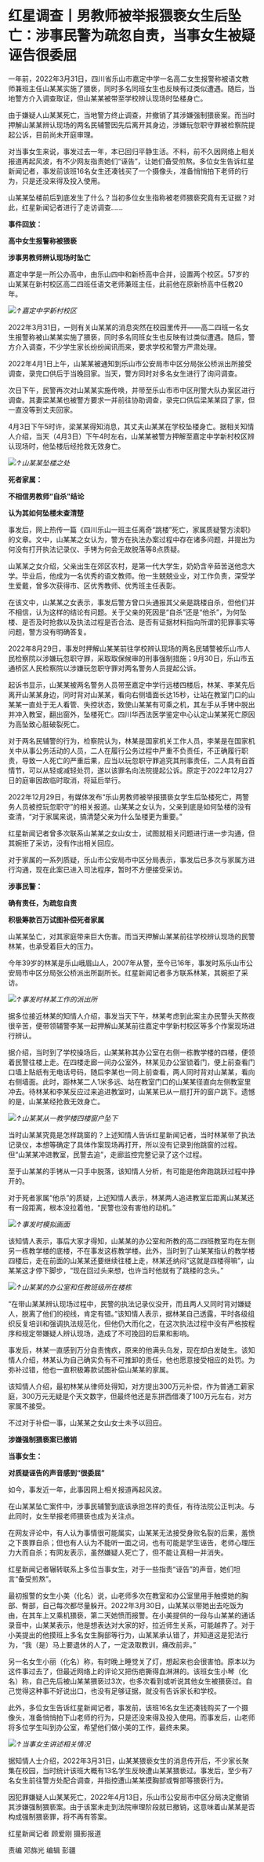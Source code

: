 # 红星调查丨男教师被举报猥亵女生后坠亡：涉事民警为疏忽自责，当事女生被疑诬告很委屈

一年前，2022年3月31日，四川省乐山市嘉定中学一名高二女生报警称被语文教师兼班主任山某某实施了猥亵，同时多名同班女生也反映有过类似遭遇。随后，当地警方介入调查取证，但山某某被带至学校辨认现场时坠楼身亡。

由于嫌疑人山某某死亡，当地警方终止调查，并撤销了其涉嫌强制猥亵案。而当时押解山某某辨认现场的两名民辅警因先后离开其身边，涉嫌玩忽职守罪被检察院提起公诉，目前尚未开庭审理。

对当事女生来说，事发过去一年，本已回归平静生活。不料，前不久因网络上相关报道再起风波，有不少网友指责她们“诬告”，让她们备受煎熬。多位女生告诉红星新闻记者，事发前该班16名女生还凑钱买了一个摄像头，准备悄悄拍下老师的行为，只是还没来得及投入使用。

山某某坠楼前后到底发生了什么？当初多位女生指称被老师猥亵究竟有无证据？对此，红星新闻记者进行了走访调查……

**事件回放：**

**高中女生报警称被猥亵**

**涉事男教师辨认现场时坠亡**

嘉定中学是一所公办高中，由乐山四中和新桥高中合并，设置两个校区。57岁的山某某在新村校区高二四班任语文老师兼班主任，此前他在原新桥高中任教20年。

![](https://inews.gtimg.com/om_bt/O27setBVcjSrCSDi0KNOcOSTMPFuUWiFIOMLhCNy9F9iMAA/1000)_↑嘉定中学新村校区_

2022年3月31日，一则有关山某某的消息突然在校园里传开——高二四班一名女生报警称被山某某实施了猥亵，同时多名同班女生也反映有过类似遭遇。随后，警方介入调查，不少学生家长纷纷闻讯而来，要求学校和警方严肃处理。

2022年4月1日上午，山某某被通知到乐山市公安局市中区分局张公桥派出所接受调查，录完口供后于当晚回家。当天，警方同时对多名女生进行了询问调查。

次日下午，民警再次对山某某实施传唤，并带至乐山市市中区刑警大队办案区进行调查。其妻梁某某也被警方要求一并前往协助调查，录完口供后梁某某回了家，但一直没等到丈夫回家。

4月3日下午5时许，梁某某得知消息，其丈夫山某某在学校坠楼身亡。据相关知情人介绍，当天（4月3日）下午4时左右，山某某被警方押解至嘉定中学新村校区辨认现场时，他坠楼后经抢救无效身亡。

![](https://inews.gtimg.com/om_bt/OOxHUwecDd_fJpxRHHeEIoe4AfUvuQA5tBIuXiIWsAow0AA/1000)_↑山某某坠楼之处_

**死者家属：**

**不相信男教师“自杀”结论**

**认为其如何坠楼未查清楚**

事发后，网上热传一篇《四川乐山一班主任离奇“跳楼”死亡，家属质疑警方渎职》的文章。文中，山某某之女认为，警方在执法办案过程中存在诸多问题，并提出为何没有打开执法记录仪、手铐为何会无故脱落等8点质疑。

山某某之女介绍，父亲出生在郊区农村，是第一代大学生，奶奶含辛茹苦送他念大学。毕业后，他成为一名优秀的语文教师。他一生兢兢业业，对工作负责，深受学生爱戴，曾多次获得市、区优秀教师、优秀班主任表彰。

在该文中，山某某之女表示，事发后警方曾口头通报其父亲是跳楼自杀，但他们并不相信，认为这样的结论有问题。关于父亲的死因是“自杀”还是“他杀”，为何坠楼、是否及时抢救以及执法过程是否合法、是否有证据材料指向所谓的犯罪事实等问题，警方没有明确答复。

2022年8月29日，事发时押解山某某前往学校辨认现场的两名民辅警被乐山市人民检察院以涉嫌玩忽职守罪，采取取保候审的刑事强制措施；9月30日，乐山市五通桥区人民检察院以涉嫌玩忽职守罪对两名警务人员提起公诉。

起诉书显示，山某某被两名警务人员带至嘉定中学行远楼四楼后，林某、李某先后离开山某某身边，同时背对山某某，看向右侧墙面长达15秒，让站在教室门口的山某某一直处于无人看管、失控状态，致使山某某有可乘之机，其左手从手铐中脱出并冲入教室，翻出窗外，坠楼死亡。四川华西法医学鉴定中心认定山某某死亡原因为高坠致心脏破裂死亡。

对于两名民辅警的行为，检察院认为，林某是国家机关工作人员，李某是在国家机关中从事公务活动的人员，二人在履行公务过程中严重不负责任，不正确履行职责，导致一人死亡的严重后果，应当以玩忽职守罪追究其刑事责任，二人具有自首情节，可以从轻或减轻处罚，遂以该罪名向法院提起公诉。原定于2022年12月27日的庭审因故临时取消，将延后举行。

2022年12月29日，有媒体发布“乐山男教师被举报猥亵女学生后坠楼死亡，两警务人员被控玩忽职守”的相关报道。山某某之女认为，父亲到底是如何坠楼的没有查清，“对于家属来说，搞清楚父亲为什么坠楼更为重要。”

红星新闻记者曾多次联系山某某之女山女士，试图就相关问题进行进一步沟通，但其婉拒了采访，没有作出相关回应。

对于家属的一系列质疑，乐山市公安局市中区分局表示，事发后已多次与家属方进行沟通，现在此案已进入司法程序，暂时不方便接受采访。

**涉事民警：**

**确有责任，为疏忽自责**

**积极筹款百万试图补偿死者家属**

山某某坠亡，对其家庭带来巨大伤害。而当天押解山某某前往学校辨认现场的民警林某，也承受着巨大的压力。

今年39岁的林某是乐山峨眉山人，2007年从警，至今已16年，事发时系乐山市公安局市中区分局张公桥派出所副所长。红星新闻记者多方联系林某，其婉拒了采访。

![](https://inews.gtimg.com/om_bt/O2dqqv1q6ctqO-UTlILCYdPM78hqJHKnuKmvbCbcXeIzIAA/1000)_↑事发时林某工作的派出所_

据多位接近林某的知情人介绍，事发当天下午，林某考虑到此案主办民警头天熬夜很辛苦，便带领辅警李某一起押解山某某前往嘉定中学新村校区等多个作案现场进行辨认。

据介绍，当时到了学校操场后，山某某称其办公室在右侧一栋教学楼的四楼，便领着民警往楼上走。在四楼走廊一间办公室外，林某见办公室锁着门，便上前查看门口墙上贴纸有无电话号码，随后李某也一同上前查看，两人同时背对山某某，看向右侧墙面。此时，距林某二人1米多远、站在教室门口的山某某径直向左侧教室里冲去。待林某和李某反应过来追进教室时，山某某已从一扇打开的窗户跳下。遗憾的是，山某某经抢救无效身亡。

![](https://inews.gtimg.com/om_bt/O4j2m7AxuhP1-KVrl4oZExIJvtbKAN50-KYowzrEMr8xYAA/1000)_↑山某某从一教学楼四楼窗户坠下_

当时山某某究竟是怎样跳窗的？上述知情人告诉红星新闻记者，当时林某带了执法记录仪，本想等确定了具体作案现场再打开，所以没有记录到他跳窗的过程。但“山某某冲进教室，民警去追”，走廊监控完整记录了这个过程。

至于山某某的手铐从一只手中脱落，该知情人分析，有可能是他奔跑跳跃过程中挣开的。

对于死者家属“他杀”的质疑，上述知情人表示，林某两人追进教室后距离山某某还有一段距离，根本没拉着他，“民警也没有害他的动机。”

![](https://inews.gtimg.com/om_bt/OpQjX0ivnL5ufUJzD54YyUqNBfdQOeZz5IbA0tHka6wC4AA/1000)_↑事发时模拟画面_

该知情人表示，事后大家才得知，山某某的办公室和所教的高二四班教室均在左侧另一栋教学楼的底楼，不在事发这栋教学楼。此外，当时到了山某某指认的教学楼四楼后，走在前面的山某某还要继续往楼上走，林某还纳闷“这就是四楼得嘛”，山某某这才停下脚步，“现在回过头来想，也许当时他就有了跳楼的念头。”

![](https://inews.gtimg.com/om_bt/OxpQ8Q2WASzTUZGXQI1rYzDo66S4M-5ABMEJCc6aSRKfsAA/1000)_↑山某某的办公室和任教班级所在楼栋_

“在带山某某辨认现场过程中，民警的执法记录仪没开，而且两人又同时背对嫌疑人，脱离了他们的视线，肯定有错。”该知情人表示，据林某自己透露，平时各级组织反复培训和强调执法规范化，但他仍大而化之，在这次执法过程中没有严格按程序和规定带嫌疑人辨认现场，造成了不可挽回的后果和影响。

事发后，林某一直感到万分自责愧疚，原来的他满头乌发，现在却白发陡生。该知情人介绍，林某认为自己确实负有不可推卸的责任，他也愿意接受相应的处罚。为弥补过错，他也一直积极筹款试图补偿山某某的家属。

该知情人介绍，最初林某从律师处得知，对方提出300万元补偿，作为普通工薪家庭，300万元无疑是个天文数字，但最终他还是东拼西借凑了100万元左右，对方家属不接受。

不过对于补偿一事，山某某之女山女士未予以回应。

**涉嫌强制猥亵案已撤销**

**当事女生：**

**对质疑诬告的声音感到“很委屈”**

如今，事发近一年，此事因网上相关报道再起风波。

在山某某坠亡案件中，涉事民辅警到底该承担怎样的责任，有待法院公正判决。与此同时，女生举报老师猥亵也成为关注点。

在网友评论中，有人认为事情很可能属实，山某某无法接受身败名裂的后果，羞愤之下畏罪自杀；但也有人认为不能听一面之词，也有可能是学生诬告，老师心理压力大而自杀；有网友表示，虽然嫌疑人死亡了，但不能让真相一并消失。

红星新闻记者辗转联系上多位当事女生，对于一些指责“诬告”的声音，她们坦言“备受煎熬”。

最初报警的女生小美（化名）说，山老师多次在教室和办公室里用手触摸她的胸部、臀部，自己每次都尽量躲开。2022年3月30日，山某某以带她出去吃饭为由，在其车上又乘机猥亵，第二天她愤而报警。在小美提供的一段与山某某的通话录音中，山某某表示，他是想表达对大家的好，拉近师生关系，可能越界了。对于小美提出的他摸班上多名女生胸部等行为，山某某承认错了，并知道这是犯法行为，“我（是）马上要退休的人了，一定汲取教训，痛改前非。”

另一名女生小丽（化名）称，有时晚上睡觉关了灯，想起来也会很害怕。原本以为这件事过去了，但最近网络上的评论又把伤疤撕得血淋淋的。该班女生小琴（化名）称，自己先后被山某某猥亵过3次，也多次看到或听说其他女生被猥亵过。自己觉得这种事不好说出口，也没有足够证据，就没有告诉家长和学校。

此外，多位女生告诉红星新闻记者，事发前，该班16名女生还凑钱购买了一个摄像头，准备悄悄拍下山老师的行为，只是还没来得及投入使用。而事发后，山老师将多位学生叫到办公室，希望他们做小美的工作，最终未果。

![](https://inews.gtimg.com/om_bt/OfSGLIgLj62BAoHTUMIcG3irPE701y2qZR8L280RCxc-sAA/1000)_↑当事女生讲述相关情况_

据知情人士介绍，2022年3月31日，山某某猥亵女生的消息传开后，不少家长聚集在校园，当时统计该班大概有13名学生反映遭山某某猥亵过。事发后，至少有7名女生前往警方处配合调查，并指控遭山某某摸胸部或臀部等猥亵行为。

因犯罪嫌疑人山某某死亡，2022年4月13日，乐山市公安局市中区分局决定撤销其涉嫌强制猥亵案。由于该案未走到法院审理阶段就已撤销，这意味着山某某是否构成强制猥亵罪，将不再有答案。

红星新闻记者 顾爱刚 摄影报道

责编 邓旆光 编辑 彭疆

